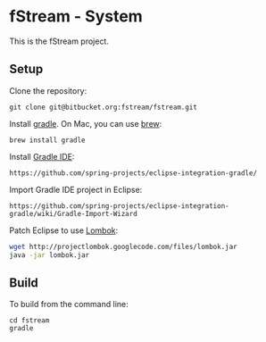 fStream - System
===

This is the fStream project.

Setup
---

Clone the repository:

	git clone git@bitbucket.org:fstream/fstream.git

Install [gradle](http://www.gradle.org/download). On Mac, you can use [brew](http://brew.sh/):

	brew install gradle
	
Install [Gradle IDE](https://github.com/spring-projects/eclipse-integration-gradle/):

	https://github.com/spring-projects/eclipse-integration-gradle/

Import Gradle IDE project in Eclipse:

	https://github.com/spring-projects/eclipse-integration-gradle/wiki/Gradle-Import-Wizard

Patch Eclipse to use [Lombok](http://projectlombok.org/):

```bash
wget http://projectlombok.googlecode.com/files/lombok.jar
java -jar lombok.jar
```	

Build
---

To build from the command line:

	cd fstream
	gradle

